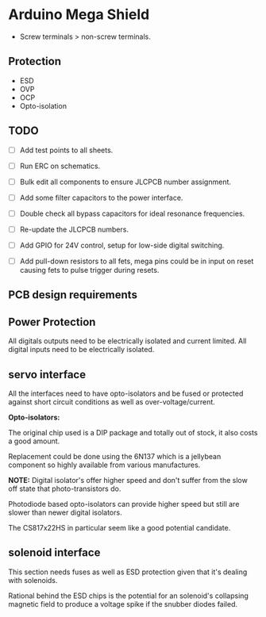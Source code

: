# Arduino Mega Shield

- Screw terminals > non-screw terminals.

## Protection

- ESD
- OVP
- OCP
- Opto-isolation

## TODO

- [ ] Add test points to all sheets.
- [ ] Run ERC on schematics.
- [ ] Bulk edit all components to ensure JLCPCB number assignment.
- [ ] Add some filter capacitors to the power interface.
- [ ] Double check all bypass capacitors for ideal resonance frequencies.
- [ ] Re-update the JLCPCB numbers.
- [ ] Add GPIO for 24V control, setup for low-side digital switching.
- [ ] Add pull-down resistors to all fets, mega pins could be in input on reset causing fets to pulse trigger during resets.


## PCB design requirements



## Power Protection

All digitals outputs need to be electrically isolated and current limited.
All digital inputs need to be electrically isolated.



## servo interface

All the interfaces need to have opto-isolators and be fused or protected
against short circuit conditions as well as over-voltage/current.

**Opto-isolators:**

The original chip used is a DIP package and totally out of stock, it also
costs a good amount.

Replacement could be done using the 6N137 which is a jellybean component so
highly available from various manufactures.

**NOTE:** Digital isolator's offer higher speed and don't suffer from the slow
off state that photo-transistors do.

Photodiode based opto-isolators can provide higher speed but still are slower
than newer digital isolators.

The CS817x22HS in particular seem like a good potential candidate.


## solenoid interface

This section needs fuses as well as ESD protection given that it's dealing
with solenoids.

Rational behind the ESD chips is the potential for an solenoid's collapsing
magnetic field to produce a voltage spike if the snubber diodes failed.

